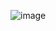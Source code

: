 ![image](https://github.com/qaulants/weather-app/assets/55646152/481668a4-ee26-4339-b2c1-868504b0fcc2)


